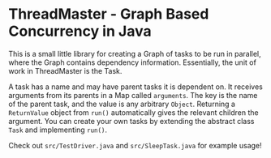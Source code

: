 # ThreadMaster - Graph Based Concurrency in Java
This is a small little library for creating a Graph of tasks to be run in parallel, where the Graph contains dependency information. Essentially, the unit of work in ThreadMaster is the Task.

A task has a name and may have parent tasks it is dependent on. It receives arguments from its parents in a Map called `arguments`. The key is the name of the parent task, and the value is any arbitrary `Object`.
Returning a `ReturnValue` object from `run()` automatically gives the relevant children the argument. You can create your own tasks by extending the abstract class `Task` and implementing `run()`.

Check out `src/TestDriver.java` and `src/SleepTask.java` for example usage!

